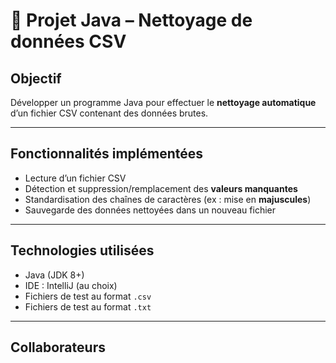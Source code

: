 # 🧹 Projet Java – Nettoyage de données CSV

## Objectif
Développer un programme Java pour effectuer le **nettoyage automatique** d’un fichier CSV contenant des données brutes.

---

##  Fonctionnalités implémentées

- Lecture d’un fichier CSV
- Détection et suppression/remplacement des **valeurs manquantes**
- Standardisation des chaînes de caractères (ex : mise en **majuscules**)
- Sauvegarde des données nettoyées dans un nouveau fichier

---

##  Technologies utilisées

- Java (JDK 8+)
- IDE : IntelliJ (au choix)
- Fichiers de test au format `.csv`
-  Fichiers de test au format `.txt`

---
## Collaborateurs 



